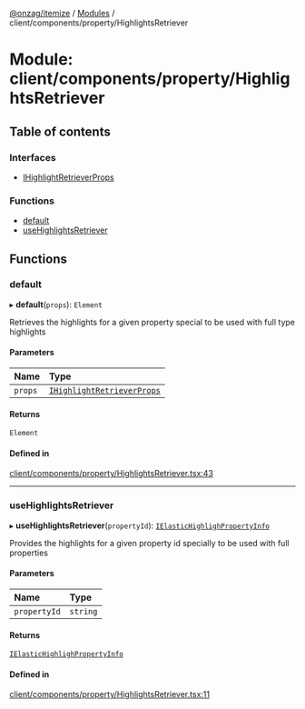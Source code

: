 [@onzag/itemize](../README.md) / [Modules](../modules.md) / client/components/property/HighlightsRetriever

# Module: client/components/property/HighlightsRetriever

## Table of contents

### Interfaces

- [IHighlightRetrieverProps](../interfaces/client_components_property_HighlightsRetriever.IHighlightRetrieverProps.md)

### Functions

- [default](client_components_property_HighlightsRetriever.md#default)
- [useHighlightsRetriever](client_components_property_HighlightsRetriever.md#usehighlightsretriever)

## Functions

### default

▸ **default**(`props`): `Element`

Retrieves the highlights for a given property
special to be used with full type highlights

#### Parameters

| Name | Type |
| :------ | :------ |
| `props` | [`IHighlightRetrieverProps`](../interfaces/client_components_property_HighlightsRetriever.IHighlightRetrieverProps.md) |

#### Returns

`Element`

#### Defined in

[client/components/property/HighlightsRetriever.tsx:43](https://github.com/onzag/itemize/blob/73e0c39e/client/components/property/HighlightsRetriever.tsx#L43)

___

### useHighlightsRetriever

▸ **useHighlightsRetriever**(`propertyId`): [`IElasticHighlighPropertyInfo`](../interfaces/base_Root_Module_ItemDefinition_PropertyDefinition_types.IElasticHighlighPropertyInfo.md)

Provides the highlights for a given property id
specially to be used with full properties

#### Parameters

| Name | Type |
| :------ | :------ |
| `propertyId` | `string` |

#### Returns

[`IElasticHighlighPropertyInfo`](../interfaces/base_Root_Module_ItemDefinition_PropertyDefinition_types.IElasticHighlighPropertyInfo.md)

#### Defined in

[client/components/property/HighlightsRetriever.tsx:11](https://github.com/onzag/itemize/blob/73e0c39e/client/components/property/HighlightsRetriever.tsx#L11)
